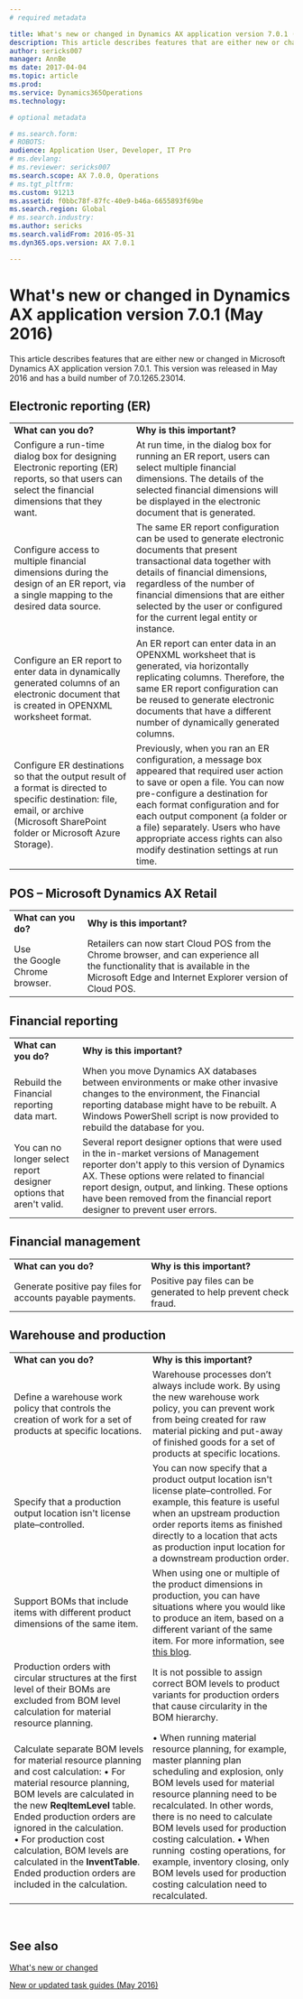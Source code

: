 ```yaml
---
# required metadata

title: What's new or changed in Dynamics AX application version 7.0.1 (May 2016)
description: This article describes features that are either new or changed in Microsoft Dynamics AX application version 7.0.1. This version was released in May 2016 and has a build number of 7.0.1265.23014.
author: sericks007
manager: AnnBe
ms date: 2017-04-04
ms.topic: article
ms.prod: 
ms.service: Dynamics365Operations
ms.technology: 

# optional metadata

# ms.search.form: 
# ROBOTS: 
audience: Application User, Developer, IT Pro
# ms.devlang: 
# ms.reviewer: sericks007
ms.search.scope: AX 7.0.0, Operations
# ms.tgt_pltfrm: 
ms.custom: 91213
ms.assetid: f0bbc78f-87fc-40e9-b46a-6655893f69be
ms.search.region: Global
# ms.search.industry: 
ms.author: sericks
ms.search.validFrom: 2016-05-31
ms.dyn365.ops.version: AX 7.0.1

---
```


# What's new or changed in Dynamics AX application version 7.0.1 (May 2016)

This article describes features that are either new or changed in Microsoft Dynamics AX application version 7.0.1. This version was released in May 2016 and has a build number of 7.0.1265.23014.

Electronic reporting (ER)
-------------------------

|                                                                                                                                                                                        |                                                                                                                                                                                                                                                                                                                                                        |
|----------------------------------------------------------------------------------------------------------------------------------------------------------------------------------------|--------------------------------------------------------------------------------------------------------------------------------------------------------------------------------------------------------------------------------------------------------------------------------------------------------------------------------------------------------|
| **What can you do?**                                                                                                                                                                   | **Why is this important?**                                                                                                                                                                                                                                                                                                                             |
| Configure a run-time dialog box for designing Electronic reporting (ER) reports, so that users can select the financial dimensions that they want.                                     | At run time, in the dialog box for running an ER report, users can select multiple financial dimensions. The details of the selected financial dimensions will be displayed in the electronic document that is generated.                                                                                                                              |
| Configure access to multiple financial dimensions during the design of an ER report, via a single mapping to the desired data source.                                                  | The same ER report configuration can be used to generate electronic documents that present transactional data together with details of financial dimensions, regardless of the number of financial dimensions that are either selected by the user or configured for the current legal entity or instance.                                             |
| Configure an ER report to enter data in dynamically generated columns of an electronic document that is created in OPENXML worksheet format.                                           | An ER report can enter data in an OPENXML worksheet that is generated, via horizontally replicating columns. Therefore, the same ER report configuration can be reused to generate electronic documents that have a different number of dynamically generated columns.                                                                                 |
| Configure ER destinations so that the output result of a format is directed to specific destination: file, email, or archive (Microsoft SharePoint folder or Microsoft Azure Storage). | Previously, when you ran an ER configuration, a message box appeared that required user action to save or open a file. You can now pre-configure a destination for each format configuration and for each output component (a folder or a file) separately. Users who have appropriate access rights can also modify destination settings at run time. |

## POS – Microsoft Dynamics AX Retail
|                                |                                                                                                                                                                                         |
|--------------------------------|-----------------------------------------------------------------------------------------------------------------------------------------------------------------------------------------|
| **What can you do?**           | **Why is this important?**                                                                                                                                                              |
| Use the Google Chrome browser. | Retailers can now start Cloud POS from the Chrome browser, and can experience all the functionality that is available in the Microsoft Edge and Internet Explorer version of Cloud POS. |

## Financial reporting
|                                                                     |                                                                                                                                                                                                                                                                                                                    |
|---------------------------------------------------------------------|--------------------------------------------------------------------------------------------------------------------------------------------------------------------------------------------------------------------------------------------------------------------------------------------------------------------|
| **What can you do?**                                                | **Why is this important?**                                                                                                                                                                                                                                                                                         |
| Rebuild the Financial reporting data mart.                          | When you move Dynamics AX databases between environments or make other invasive changes to the environment, the Financial reporting database might have to be rebuilt. A Windows PowerShell script is now provided to rebuild the database for you.                                                                |
| You can no longer select report designer options that aren't valid. | Several report designer options that were used in the in-market versions of Management reporter don't apply to this version of Dynamics AX. These options were related to financial report design, output, and linking. These options have been removed from the financial report designer to prevent user errors. |

## Financial management
|                                                            |                                                                  |
|------------------------------------------------------------|------------------------------------------------------------------|
| **What can you do?**                                       | **Why is this important?**                                       |
| Generate positive pay files for accounts payable payments. | Positive pay files can be generated to help prevent check fraud. |

## Warehouse and production
|                                                                                                                                                                                                                                                                                                                                                                                         |                                                                                                                                                                                                                                                                                                                                                                                                                                         |
|-----------------------------------------------------------------------------------------------------------------------------------------------------------------------------------------------------------------------------------------------------------------------------------------------------------------------------------------------------------------------------------------|-----------------------------------------------------------------------------------------------------------------------------------------------------------------------------------------------------------------------------------------------------------------------------------------------------------------------------------------------------------------------------------------------------------------------------------------|
| **What can you do?**                                                                                                                                                                                                                                                                                                                                                                    | **Why is this important?**                                                                                                                                                                                                                                                                                                                                                                                                              |
| Define a warehouse work policy that controls the creation of work for a set of products at specific locations.                                                                                                                                                                                                                                                                          | Warehouse processes don’t always include work. By using the new warehouse work policy, you can prevent work from being created for raw material picking and put-away of finished goods for a set of products at specific locations.                                                                                                                                                                                                     |
| Specify that a production output location isn't license plate–controlled.                                                                                                                                                                                                                                                                                                               | You can now specify that a product output location isn't license plate–controlled. For example, this feature is useful when an upstream production order reports items as finished directly to a location that acts as production input location for a downstream production order.                                                                                                                                                     |
| Support BOMs that include items with different product dimensions of the same item.                                                                                                                                                                                                                                                                                                     | When using one or multiple of the product dimensions in production, you can have situations where you would like to produce an item, based on a different variant of the same item. For more information, see [this blog](https://blogs.msdn.microsoft.com/axmfg/2015/12/22/support-for-boms-that-includes-items-with-different-product-dimensions-of-the-same-item/).                                                                  |
| Production orders with circular structures at the first level of their BOMs are excluded from BOM level calculation for material resource planning.                                                                                                                                                                                                                                     | It is not possible to assign correct BOM levels to product variants for production orders that cause circularity in the BOM hierarchy.                                                                                                                                                                                                                                                                                                  |
| Calculate separate BOM levels for material resource planning and cost calculation: • For material resource planning, BOM levels are calculated in the new **ReqItemLevel** table. Ended production orders are ignored in the calculation. • For production cost calculation, BOM levels are calculated in the **InventTable**. Ended production orders are included in the calculation. | • When running material resource planning, for example, master planning plan scheduling and explosion, only BOM levels used for material resource planning need to be recalculated. In other words, there is no need to calculate BOM levels used for production costing calculation. • When running  costing operations, for example, inventory closing, only BOM levels used for production costing calculation need to recalculated. |

 

See also
--------

[What's new or changed](whats-new-changed.md)

[New or updated task guides (May 2016)](new-updated-task-guides-available-may-2016.md)

